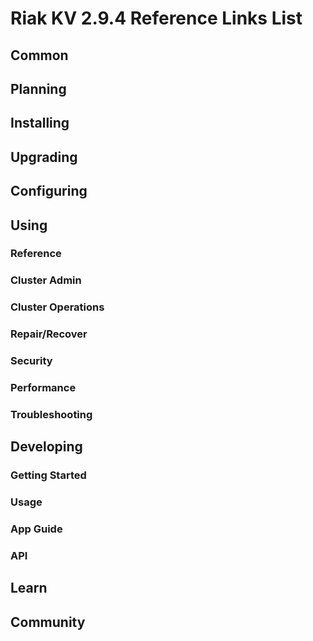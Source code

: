 
# Riak KV 2.9.4 Reference Links List


## Common

[downloads]: {{<baseurl>}}riak/kv/2.9.4/downloads/
[install index]: {{<baseurl>}}riak/kv/2.9.4/setup/installing
[upgrade index]: {{<baseurl>}}riak/kv/2.9.4/upgrading
[plan index]: {{<baseurl>}}riak/kv/2.9.4/planning
[config index]: {{<baseurl>}}riak/kv/2.9.4/using/configuring/
[config reference]: {{<baseurl>}}riak/kv/2.9.4/configuring/reference/
[manage index]: {{<baseurl>}}riak/kv/2.9.4/using/managing
[performance index]: {{<baseurl>}}riak/kv/2.9.4/using/performance
[glossary vnode]: {{<baseurl>}}riak/kv/2.9.4/learn/glossary/#vnode
[contact basho]: https://www.tiot.jp/en/about-us/contact-us/


## Planning

[plan index]: {{<baseurl>}}riak/kv/2.9.4/setup/planning
[plan start]: {{<baseurl>}}riak/kv/2.9.4/setup/planning/start
[plan backend]: {{<baseurl>}}riak/kv/2.9.4/setup/planning/backend
[plan backend bitcask]: {{<baseurl>}}riak/kv/2.9.4/setup/planning/backend/bitcask
[plan backend leveldb]: {{<baseurl>}}riak/kv/2.9.4/setup/planning/backend/leveldb
[plan backend leveled]: {{<baseurl>}}riak/kv/2.9.4/setup/planning/backend/leveled
[plan backend memory]: {{<baseurl>}}riak/kv/2.9.4/setup/planning/backend/memory
[plan backend multi]: {{<baseurl>}}riak/kv/2.9.4/setup/planning/backend/multi
[plan cluster capacity]: {{<baseurl>}}riak/kv/2.9.4/setup/planning/cluster-capacity
[plan bitcask capacity]: {{<baseurl>}}riak/kv/2.9.4/setup/planning/bitcask-capacity-calc
[plan best practices]: {{<baseurl>}}riak/kv/2.9.4/setup/planning/best-practices
[plan future]: {{<baseurl>}}riak/kv/2.9.4/setup/planning/future


## Installing

[install index]: {{<baseurl>}}riak/kv/2.9.4/setup/installing
[install aws]: {{<baseurl>}}riak/kv/2.9.4/setup/installing/amazon-web-services
[install debian & ubuntu]: {{<baseurl>}}riak/kv/2.9.4/setup/installing/debian-ubuntu
[install freebsd]: {{<baseurl>}}riak/kv/2.9.4/setup/installing/freebsd
[install mac osx]: {{<baseurl>}}riak/kv/2.9.4/setup/installing/mac-osx
[install rhel & centos]: {{<baseurl>}}riak/kv/2.9.4/setup/installing/rhel-centos
[install smartos]: {{<baseurl>}}riak/kv/2.9.4/setup/installing/smartos
[install solaris]: {{<baseurl>}}riak/kv/2.9.4/setup/installing/solaris
[install suse]: {{<baseurl>}}riak/kv/2.9.4/setup/installing/suse
[install windows azure]: {{<baseurl>}}riak/kv/2.9.4/setup/installing/windows-azure

[install source index]: {{<baseurl>}}riak/kv/2.9.4/setup/installing/source
[install source erlang]: {{<baseurl>}}riak/kv/2.9.4/setup/installing/source/erlang
[install source jvm]: {{<baseurl>}}riak/kv/2.9.4/setup/installing/source/jvm

[install verify]: {{<baseurl>}}riak/kv/2.9.4/setup/installing/verify


## Upgrading

[upgrade index]: {{<baseurl>}}riak/kv/2.9.4/setup/upgrading
[upgrade checklist]: {{<baseurl>}}riak/kv/2.9.4/setup/upgrading/checklist
[upgrade version]: {{<baseurl>}}riak/kv/2.9.4/setup/upgrading/version
[upgrade cluster]: {{<baseurl>}}riak/kv/2.9.4/setup/upgrading/cluster
[upgrade mdc]: {{<baseurl>}}riak/kv/2.9.4/setup/upgrading/multi-datacenter
[upgrade downgrade]: {{<baseurl>}}riak/kv/2.9.4/setup/downgrade


## Configuring

[config index]: {{<baseurl>}}riak/kv/2.9.4/configuring
[config basic]: {{<baseurl>}}riak/kv/2.9.4/configuring/basic
[config backend]: {{<baseurl>}}riak/kv/2.9.4/configuring/backend
[config manage]: {{<baseurl>}}riak/kv/2.9.4/configuring/managing
[config reference]: {{<baseurl>}}riak/kv/2.9.4/configuring/reference/
[config strong consistency]: {{<baseurl>}}riak/kv/2.9.4/configuring/strong-consistency
[config load balance]: {{<baseurl>}}riak/kv/2.9.4/configuring/load-balancing-proxy
[config mapreduce]: {{<baseurl>}}riak/kv/2.9.4/configuring/mapreduce
[config search]: {{<baseurl>}}riak/kv/2.9.4/configuring/search/

[config v3 mdc]: {{<baseurl>}}riak/kv/2.9.4/configuring/v3-multi-datacenter
[config v3 nat]: {{<baseurl>}}riak/kv/2.9.4/configuring/v3-multi-datacenter/nat
[config v3 quickstart]: {{<baseurl>}}riak/kv/2.9.4/configuring/v3-multi-datacenter/quick-start
[config v3 ssl]: {{<baseurl>}}riak/kv/2.9.4/configuring/v3-multi-datacenter/ssl

[config v2 mdc]: {{<baseurl>}}riak/kv/2.9.4/configuring/v2-multi-datacenter
[config v2 nat]: {{<baseurl>}}riak/kv/2.9.4/configuring/v2-multi-datacenter/nat
[config v2 quickstart]: {{<baseurl>}}riak/kv/2.9.4/configuring/v2-multi-datacenter/quick-start
[config v2 ssl]: {{<baseurl>}}riak/kv/2.9.4/configuring/v2-multi-datacenter/ssl



## Using

[use index]: {{<baseurl>}}riak/kv/2.9.4/using/
[use admin commands]: {{<baseurl>}}riak/kv/2.9.4/using/cluster-admin-commands
[use running cluster]: {{<baseurl>}}riak/kv/2.9.4/using/running-a-cluster

### Reference

[use ref custom code]: {{<baseurl>}}riak/kv/2.9.4/using/reference/custom-code
[use ref handoff]: {{<baseurl>}}riak/kv/2.9.4/using/reference/handoff
[use ref monitoring]: {{<baseurl>}}riak/kv/2.9.4/using/reference/statistics-monitoring
[use ref search]: {{<baseurl>}}riak/kv/2.9.4/using/reference/search
[use ref 2i]: {{<baseurl>}}riak/kv/2.9.4/using/reference/secondary-indexes
[use ref snmp]: {{<baseurl>}}riak/kv/2.9.4/using/reference/snmp
[use ref strong consistency]: {{<baseurl>}}riak/kv/2.9.4/using/reference/strong-consistency
[use ref jmx]: {{<baseurl>}}riak/kv/2.9.4/using/reference/jmx
[use ref obj del]: {{<baseurl>}}riak/kv/2.9.4/using/reference/object-deletion/
[use ref v3 mdc]: {{<baseurl>}}riak/kv/2.9.4/using/reference/v3-multi-datacenter
[use ref v2 mdc]: {{<baseurl>}}riak/kv/2.9.4/using/reference/v2-multi-datacenter

### Cluster Admin

[use admin index]: {{<baseurl>}}riak/kv/2.9.4/using/admin/
[use admin commands]: {{<baseurl>}}riak/kv/2.9.4/using/admin/commands/
[use admin riak cli]: {{<baseurl>}}riak/kv/2.9.4/using/admin/riak-cli/
[use admin riak-admin]: {{<baseurl>}}riak/kv/2.9.4/using/admin/riak-admin/
[use admin riak control]: {{<baseurl>}}riak/kv/2.9.4/using/admin/riak-control/

### Cluster Operations

[cluster ops add remove node]: {{<baseurl>}}riak/kv/2.9.4/using/cluster-operations/adding-removing-nodes
[cluster ops inspect node]: {{<baseurl>}}riak/kv/2.9.4/using/cluster-operations/inspecting-node
[cluster ops change info]: {{<baseurl>}}riak/kv/2.9.4/using/cluster-operations/changing-cluster-info
[cluster ops load balance]: {{<baseurl>}}riak/kv/2.9.4/configuring/load-balancing-proxy
[cluster ops bucket types]: {{<baseurl>}}riak/kv/2.9.4/using/cluster-operations/bucket-types
[cluster ops handoff]: {{<baseurl>}}riak/kv/2.9.4/using/cluster-operations/handoff
[cluster ops log]: {{<baseurl>}}riak/kv/2.9.4/using/cluster-operations/logging
[cluster ops obj del]: {{<baseurl>}}riak/kv/2.9.4/using/reference/object-deletion
[cluster ops backup]: {{<baseurl>}}riak/kv/2.9.4/using/cluster-operations/backing-up
[cluster ops mdc]: {{<baseurl>}}riak/kv/2.9.4/using/cluster-operations/v3-multi-datacenter
[cluster ops strong consistency]: {{<baseurl>}}riak/kv/2.9.4/using/cluster-operations/strong-consistency
[cluster ops 2i]: {{<baseurl>}}riak/kv/2.9.4/using/reference/secondary-indexes
[cluster ops v3 mdc]: {{<baseurl>}}riak/kv/2.9.4/using/cluster-operations/v3-multi-datacenter
[cluster ops v2 mdc]: {{<baseurl>}}riak/kv/2.9.4/using/cluster-operations/v2-multi-datacenter

### Repair/Recover

[repair recover index]: {{<baseurl>}}riak/kv/2.9.4/using/repair-recovery
[repair recover index]: {{<baseurl>}}riak/kv/2.9.4/using/repair-recovery/failure-recovery/

### Security

[security index]: {{<baseurl>}}riak/kv/2.9.4/using/security/
[security basics]: {{<baseurl>}}riak/kv/2.9.4/using/security/basics
[security managing]: {{<baseurl>}}riak/kv/2.9.4/using/security/managing-sources/

### Performance

[perf index]: {{<baseurl>}}riak/kv/2.9.4/using/performance/
[perf benchmark]: {{<baseurl>}}riak/kv/2.9.4/using/performance/benchmarking
[perf open files]: {{<baseurl>}}riak/kv/2.9.4/using/performance/open-files-limit/
[perf erlang]: {{<baseurl>}}riak/kv/2.9.4/using/performance/erlang
[perf aws]: {{<baseurl>}}riak/kv/2.9.4/using/performance/amazon-web-services
[perf latency checklist]: {{<baseurl>}}riak/kv/2.9.4/using/performance/latency-reduction

### Troubleshooting

[troubleshoot http]: {{<baseurl>}}riak/kv/2.9.4/using/troubleshooting/http-204


## Developing

[dev index]: {{<baseurl>}}riak/kv/2.9.4/developing
[dev client libraries]: {{<baseurl>}}riak/kv/2.9.4/developing/client-libraries
[dev data model]: {{<baseurl>}}riak/kv/2.9.4/developing/data-modeling
[dev data types]: {{<baseurl>}}riak/kv/2.9.4/developing/data-types
[dev kv model]: {{<baseurl>}}riak/kv/2.9.4/developing/key-value-modeling

### Getting Started

[getting started]: {{<baseurl>}}riak/kv/2.9.4/developing/getting-started
[getting started java]: {{<baseurl>}}riak/kv/2.9.4/developing/getting-started/java
[getting started ruby]: {{<baseurl>}}riak/kv/2.9.4/developing/getting-started/ruby
[getting started python]: {{<baseurl>}}riak/kv/2.9.4/developing/getting-started/python
[getting started php]: {{<baseurl>}}riak/kv/2.9.4/developing/getting-started/php
[getting started csharp]: {{<baseurl>}}riak/kv/2.9.4/developing/getting-started/csharp
[getting started nodejs]: {{<baseurl>}}riak/kv/2.9.4/developing/getting-started/nodejs
[getting started erlang]: {{<baseurl>}}riak/kv/2.9.4/developing/getting-started/erlang
[getting started golang]: {{<baseurl>}}riak/kv/2.9.4/developing/getting-started/golang

[obj model java]: {{<baseurl>}}riak/kv/2.9.4/developing/getting-started/java/object-modeling
[obj model ruby]: {{<baseurl>}}riak/kv/2.9.4/developing/getting-started/ruby/object-modeling
[obj model python]: {{<baseurl>}}riak/kv/2.9.4/developing/getting-started/python/object-modeling
[obj model csharp]: {{<baseurl>}}riak/kv/2.9.4/developing/getting-started/csharp/object-modeling
[obj model nodejs]: {{<baseurl>}}riak/kv/2.9.4/developing/getting-started/nodejs/object-modeling
[obj model erlang]: {{<baseurl>}}riak/kv/2.9.4/developing/getting-started/erlang/object-modeling
[obj model golang]: {{<baseurl>}}riak/kv/2.9.4/developing/getting-started/golang/object-modeling

### Usage

[usage index]: {{<baseurl>}}riak/kv/2.9.4/developing/usage
[usage bucket types]: {{<baseurl>}}riak/kv/2.9.4/developing/usage/bucket-types
[usage commit hooks]: {{<baseurl>}}riak/kv/2.9.4/developing/usage/commit-hooks
[usage conflict resolution]: {{<baseurl>}}riak/kv/2.9.4/developing/usage/conflict-resolution
[usage content types]: {{<baseurl>}}riak/kv/2.9.4/developing/usage/content-types
[usage create objects]: {{<baseurl>}}riak/kv/2.9.4/developing/usage/creating-objects
[usage custom extractors]: {{<baseurl>}}riak/kv/2.9.4/developing/usage/custom-extractors
[usage delete objects]: {{<baseurl>}}riak/kv/2.9.4/developing/usage/deleting-objects
[usage mapreduce]: {{<baseurl>}}riak/kv/2.9.4/developing/usage/mapreduce
[usage search]: {{<baseurl>}}riak/kv/2.9.4/developing/usage/search
[usage search schema]: {{<baseurl>}}riak/kv/2.9.4/developing/usage/search-schemas
[usage search data types]: {{<baseurl>}}riak/kv/2.9.4/developing/usage/searching-data-types
[usage 2i]: {{<baseurl>}}riak/kv/2.9.4/developing/usage/secondary-indexes
[usage update objects]: {{<baseurl>}}riak/kv/2.9.4/developing/usage/updating-objects

### App Guide

[apps mapreduce]: {{<baseurl>}}riak/kv/2.9.4/developing/app-guide/advanced-mapreduce
[apps replication properties]: {{<baseurl>}}riak/kv/2.9.4/developing/app-guide/replication-properties
[apps strong consistency]: {{<baseurl>}}riak/kv/2.9.4/developing/app-guide/strong-consistency

### API

[dev api backend]: {{<baseurl>}}riak/kv/2.9.4/developing/api/backend
[dev api http]: {{<baseurl>}}riak/kv/2.9.4/developing/api/http
[dev api http status]: {{<baseurl>}}riak/kv/2.9.4/developing/api/http/status
[dev api pbc]: {{<baseurl>}}riak/kv/2.9.4/developing/api/protocol-buffers/


## Learn

[learn new nosql]: {{<baseurl>}}riak/kv/learn/new-to-nosql
[learn use cases]: {{<baseurl>}}riak/kv/learn/use-cases
[learn why riak]: {{<baseurl>}}riak/kv/learn/why-riak-kv

[glossary]: {{<baseurl>}}riak/kv/2.9.4/learn/glossary/
[glossary aae]: {{<baseurl>}}riak/kv/2.9.4/learn/glossary/#active-anti-entropy-aae
[glossary read rep]: {{<baseurl>}}riak/kv/2.9.4/learn/glossary/#read-repair
[glossary vnode]: {{<baseurl>}}riak/kv/2.9.4/learn/glossary/#vnode

[concept aae]: {{<baseurl>}}riak/kv/2.9.4/learn/concepts/active-anti-entropy/
[concept buckets]: {{<baseurl>}}riak/kv/2.9.4/learn/concepts/buckets
[concept cap neg]: {{<baseurl>}}riak/kv/2.9.4/learn/concepts/capability-negotiation
[concept causal context]: {{<baseurl>}}riak/kv/2.9.4/learn/concepts/causal-context
[concept clusters]: {{<baseurl>}}riak/kv/2.9.4/learn/concepts/clusters/
[concept crdts]: {{<baseurl>}}riak/kv/2.9.4/learn/concepts/crdts
[concept eventual consistency]: {{<baseurl>}}riak/kv/2.9.4/learn/concepts/eventual-consistency
[concept keys objects]: {{<baseurl>}}riak/kv/2.9.4/learn/concepts/keys-and-objects
[concept replication]: {{<baseurl>}}riak/kv/2.9.4/learn/concepts/replication
[concept strong consistency]: {{<baseurl>}}riak/kv/2.9.4/using/reference/strong-consistency
[concept vnodes]: {{<baseurl>}}riak/kv/2.9.4/learn/concepts/vnodes



## Community

[community]: {{<baseurl>}}community
[community projects]: {{<baseurl>}}community/projects
[reporting bugs]: {{<baseurl>}}community/reporting-bugs
[taishi]: {{<baseurl>}}community/taishi

